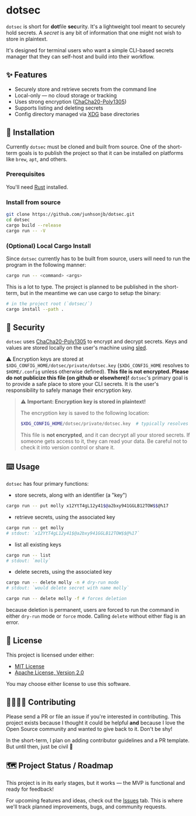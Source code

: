# dotsec

`dotsec` is short for **dot**file **sec**urity. It's a lightweight tool meant to securely hold secrets. A *secret* is any bit of information that one might not wish to store in plaintext.

It's designed for terminal users who want a simple CLI-based secrets manager that they can self-host and build into their workflow.

## ✨ Features
- Securely store and retrieve secrets from the command line
- Local-only — no cloud storage or tracking
- Uses strong encryption ([ChaCha20-Poly1305](https://github.com/RustCrypto/AEADs/tree/master/chacha20poly1305))
- Supports listing and deleting secrets
- Config directory managed via [XDG](https://specifications.freedesktop.org/basedir-spec/latest/) base directories

## 💾 Installation

Currently `dotsec` must be cloned and built from source. One of the short-term goals is to publish the project so that it can be installed on platforms like `brew`, `apt`, and others.

### Prerequisites
You'll need [Rust](https://www.rust-lang.org/tools/install) installed.

### Install from source
```bash
git clone https://github.com/junhsonjb/dotsec.git
cd dotsec
cargo build --release
cargo run -- -V
```

### (Optional) Local Cargo Install
Since `dotsec` currently has to be built from source, users will need to run the program in the following manner:
```bash
cargo run -- <command> <args>
```

This is a lot to type. The project is planned to be published in the short-term, but in the meantime we can use cargo to setup the binary:
```bash
# in the project root (`dotsec/`)
cargo install --path . 
```

## 🔐 Security
`dotsec` uses [ChaCha20-Poly1305](https://github.com/RustCrypto/AEADs/tree/master/chacha20poly1305) to encrypt and decrypt secrets. Keys and values are stored locally on the user's machine using [sled](https://github.com/spacejam/sled).

⚠️ Encryption keys are stored at `$XDG_CONFIG_HOME/dotsec/private/dotsec.key` (`$XDG_CONFIG_HOME` resolves to `$HOME/.config` unless otherwise defined). **This file is not encrypted. Please do not publicize this file (on github or elsewhere)!** `dotsec`'s primary goal is to provide a safe place to store your CLI secrets. It is the user's responsibility to safely manage their encryption key.

> ⚠️ **Important: Encryption key is stored in plaintext!**
>
> The encryption key is saved to the following location:
> ```bash
> $XDG_CONFIG_HOME/dotsec/private/dotsec.key  # typically resolves to ~/.config/dotsec/private/dotsec.key
> ```
> This file is **not encrypted**, and it can decrypt all your stored secrets. If someone gets access to it, they can read your data. Be careful not to check it into version control or share it.

## ⌨️ Usage

`dotsec` has four primary functions:
- store secrets, along with an identifier (a "key")
```bash
cargo run -- put molly x12YtT4gL12y41$@a2bxy941GGLB12TOW$$@%17
```
- retrieve secrets, using the associated key
```bash
cargo run -- get molly
# stdout: `x12YtT4gL12y41$@a2bxy941GGLB12TOW$$@%17`
```
- list all existing keys
```bash
cargo run -- list
# stdout: `molly`
```
- delete secrets, using the associated key
```bash
cargo run -- delete molly -n # dry-run mode
# stdout: `would delete secret with name molly`

cargo run -- delete molly -f # forces deletion
```
because deletion is permanent, users are forced to run the command in either `dry-run` mode or `force` mode. Calling `delete` without either flag is an error.

## 🪪 License

This project is licensed under either:

- [MIT License](./LICENSE-MIT)
- [Apache License, Version 2.0](./LICENSE-APACHE)

You may choose either license to use this software.

## 🫱🏽‍🫲🏿 Contributing
Please send a PR or file an issue if you're interested in contributing. This project exists because I thought it could be helpful **and** because I love the Open Source community and wanted to give back to it. Don't be shy!

In the short-term, I plan on adding contributor guidelines and a PR template. But until then, just be civil 🙂

## 🗺️ Project Status / Roadmap
This project is in its early stages, but it works — the MVP is functional and ready for feedback!

For upcoming features and ideas, check out the [Issues](https://github.com/junhsonjb/dotsec/issues) tab. This is where we'll track planned improvements, bugs, and community requests.
